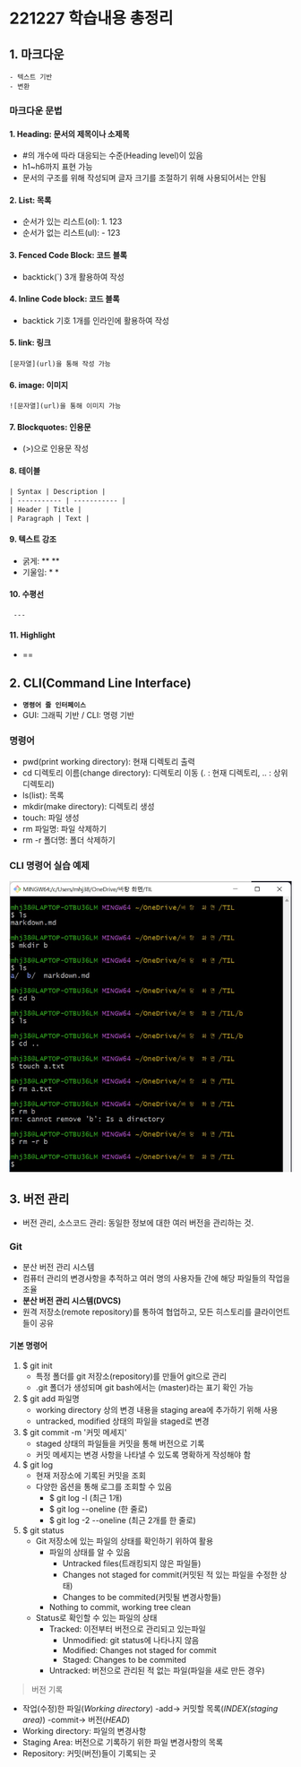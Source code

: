 # 221227 학습내용 총정리

## 1. 마크다운
    - 텍스트 기반
    - 변환
### **마크다운 문법**
#### 1. Heading: 문서의 제목이나 소제목
   - #의 개수에 따라 대응되는 수준(Heading level)이 있음
   - h1~h6까지 표현 가능
   - 문서의 구조를 위해 작성되며 글자 크기를 조절하기 위해 사용되어서는 안됨

#### 2. List: 목록
   - 순서가 있는 리스트(ol): 1. 123
   - 순서가 없는 리스트(ul): - 123

#### 3. Fenced Code Block: 코드 블록
-  backtick(`) 3개 활용하여 작성

#### 4. Inline Code block: 코드 블록
- backtick 기호 1개를 인라인에 활용하여 작성

#### 5. link: 링크
    [문자열](url)을 통해 작성 가능

#### 6. image: 이미지
    ![문자열](url)을 통해 이미지 가능

#### 7. Blockquotes: 인용문
- (>)으로 인용문 작성

#### 8. 테이블
    | Syntax | Description |
    | ----------- | ----------- |
    | Header | Title |
    | Paragraph | Text |

#### 9. 텍스트 강조
- 굵게: ** **
- 기울임: * *

#### 10. 수평선
     ---

#### 11. Highlight
- ==


## 2. CLI(Command Line Interface)
- **`명령어 줄 인터페이스`**
- GUI: 그래픽 기반 / CLI: 명령 기반
### **명령어**
- pwd(print working directory): 현재 디렉토리 출력
- cd 디렉토리 이름(change directory): 디렉토리 이동
(. : 현재 디렉토리, .. : 상위 디렉토리)
- ls(list): 목록
- mkdir(make directory): 디렉토리 생성
- touch: 파일 생성
- rm 파일명: 파일 삭제하기
- rm -r 폴더명: 폴더 삭제하기
### CLI 명령어 실습 예제
![1](1.jpg)


## 3. 버전 관리
- 버전 관리, 소스코드 관리: 동일한 정보에 대한 여러 버전을 관리하는 것.
### **Git**
- 분산 버전 관리 시스템
- 컴퓨터 관리의 변경사항을 추적하고 여러 명의 사용자들 간에 해당 파일들의 작업을 조율
- **분산 버전 관리 시스템(DVCS)**
- 원격 저장소(remote repository)를 통하여 협업하고, 모든 히스토리를 클라이언트들이 공유

#### **기본 명령어**
1. $ git init
    - 특정 폴더를 git 저장소(repository)를 만들어 git으로 관리
    - .git 폴더가 생성되며 git bash에서는 (master)라는 표기 확인 가능
2. $ git add 파일명
    - working directory 상의 변경 내용을 staging area에 추가하기 위해 사용
    - untracked, modified 상태의 파일을 staged로 변경
3. $ git commit -m '커밋 메세지'
    - staged 상태의 파일들을 커밋을 통해 버전으로 기록
    - 커밋 메세지는 변경 사항을 나타낼 수 있도록 명확하게 작성해야 함
4. $ git log
    - 현재 저장소에 기록된 커밋을 조회
    - 다양한 옵션을 통해 로그를 조회할 수 있음
        - $ git log -l (최근 1개)
        - $ git log --oneline (한 줄로)
        - $ git log -2 --oneline (최근 2개를 한 줄로)
5. $ git status
    - Git 저장소에 있는 파일의 상태를 확인하기 위하여 활용
        - 파일의 상태를 알 수 있음
            - Untracked files(트래킹되지 않은 파일들)
            - Changes not staged for commit(커밋된 적 있는 파일을 수정한 상태)
            - Changes to be commited(커밋될 변경사항들)
        - Nothing to commit, working tree clean
    - Status로 확인할 수 있는 파일의 상태
        - Tracked: 이전부터 버전으로 관리되고 있는파일
            - Unmodified: git status에 나타나지 않음
            - Modified: Changes not staged for commit
            - Staged: Changes to be commited
        - Untracked: 버전으로 관리된 적 없는 파일(파일을 새로 만든 경우)
> 버전 기록
- 작업(수정)한 파일(*Working directory*) -add-> 커밋할 목록(*INDEX(staging area)*) -commit-> 버전(*HEAD*)
- Working directory: 파일의 변경사항
- Staging Area: 버전으로 기록하기 위한 파일 변경사항의 목록
- Repository: 커밋(버전)들이 기록되는 곳

